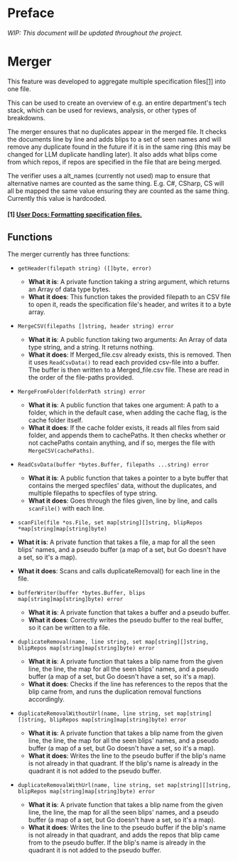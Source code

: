 # Preface

*WIP: This document will be updated throughout the project.*

# Merger

This feature was developed to aggregate multiple specification files[[1]](#1-user-docs--formatting-specification-files) into one file.

This can be used to create an overview of e.g. an entire department's tech stack, which can be used for reviews, analysis, or other types of breakdowns.

The merger ensures that no duplicates appear in the merged file. It checks the documents line by line and adds blips to a set of seen names and will remove any duplicate found in the future if it is in the same ring (this may be changed for LLM duplicate handling later). It also adds what blips come from which repos, if repos are specified in the file that are being merged. 

The verifier uses a alt_names (currently not used) map to ensure that alternative names are counted as the same thing. E.g. C#, CSharp, CS will all be mapped the same value ensuring they are counted as the same thing. Currently this value is hardcoded.

#### [1] [User Docs: Formatting specification files.](../user_docs/spec_file_format.md)

## Functions

The merger currently has three functions:

* `getHeader(filepath string) ([]byte, error)`
  * **What it is**: A private function taking a string argument, which returns an Array of data type bytes.
  * **What it does**: This function takes the provided filepath to an CSV file to open it, reads the specification file's header, and writes it to a byte array.

* `MergeCSV(filepaths []string, header string) error`
  * **What it is**: A public function taking two arguments: An Array of data type string, and a string. It returns nothing.
  * **What it does**: If Merged_file.csv already exists, this is removed. Then it uses `ReadCsvData()` to read each provided csv-file into a buffer. The buffer is then written to a Merged_file.csv file. These are read in the order of the file-paths provided.
  
* `MergeFromFolder(folderPath string) error`
  * **What it is**: A public function that takes one argument: A path to a folder, which in the default case, when adding the cache flag, is the cache folder itself.
  * **What it does**: If the cache folder exists, it reads all files from said folder, and appends them to cachePaths. It then checks whether or not cachePaths contain anything, and if so, merges the file with `MergeCSV(cachePaths)`.

* `ReadCsvData(buffer *bytes.Buffer, filepaths ...string) error`
  * **What it is**: A public function that takes a pointer to a byte buffer that contains the merged specfiles' data, without the duplicates, and multiple filepaths to specfiles of type string.
  * **What it does**: Goes through the files given, line by line, and calls `scanFile()` with each line.

* `scanFile(file *os.File, set map[string][]string, blipRepos *map[string]map[string]byte)`
 * **What it is**: A private function that takes a file, a map for all the seen blips' names, and a pseudo buffer (a map of a set, but Go doesn't have a set, so it's a map).
 * **What it does**: Scans and calls duplicateRemoval() for each line in the file.

* `bufferWriter(buffer *bytes.Buffer, blips map[string]map[string]byte) error`
  * **What it is**: A private function that takes a buffer and a pseudo buffer.
  * **What it does**: Correctly writes the pseudo buffer to the real buffer, so it can be written to a file.

* `duplicateRemoval(name, line string, set map[string][]string, blipRepos map[string]map[string]byte) error`
  * **What it is**: A private function that takes a blip name from the given line, the line, the map for all the seen blips' names, and a pseudo buffer (a map of a set, but Go doesn't have a set, so it's a map).
  * **What it does**: Checks if the line has references to the repos that the blip came from, and runs the duplication removal functions accordingly.

* `duplicateRemovalWithoutUrl(name, line string, set map[string][]string, blipRepos map[string]map[string]byte) error`
  * **What it is**: A private function that takes a blip name from the given line, the line, the map for all the seen blips' names, and a pseudo buffer (a map of a set, but Go doesn't have a set, so it's a map).
  * **What it does**: Writes the line to the pseudo buffer if the blip's name is not already in that quadrant. If the blip's name is already in the quadrant it is not added to the pseudo buffer.

* `duplicateRemovalWithUrl(name, line string, set map[string][]string, blipRepos map[string]map[string]byte) error`
  * **What it is**: A private function that takes a blip name from the given line, the line, the map for all the seen blips' names, and a pseudo buffer (a map of a set, but Go doesn't have a set, so it's a map).
  * **What it does**: Writes the line to the pseudo buffer if the blip's name is not already in that quadrant, and adds the repos that blip came from to the pseudo buffer. If the blip's name is already in the quadrant it is not added to the pseudo buffer.
